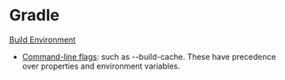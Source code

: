 # Gradle

[Build Environment](https://docs.gradle.org/current/userguide/build_environment.html)
 * [Command-line flags](https://docs.gradle.org/current/userguide/command_line_interface.html#command_line_interface): 
 such as --build-cache. These have precedence over properties and environment variables.